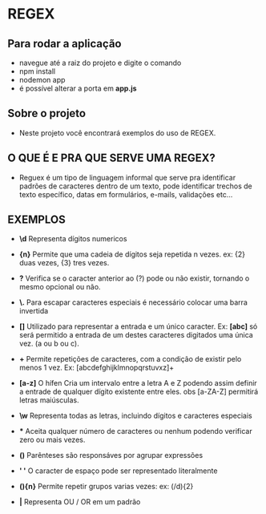 # REGEX

## Para rodar a aplicação

- navegue até a raiz do projeto e digite o comando
- npm install
- nodemon app
- é possível alterar a porta em __app.js__

## __Sobre o projeto__

- Neste projeto você encontrará exemplos do uso de REGEX.

## O QUE É E PRA QUE SERVE UMA REGEX?

- Reguex é um tipo de linguagem informal que serve pra identificar padrões de caracteres dentro de um texto, pode identificar trechos de texto específico, datas em formulários, e-mails, validações etc...

## EXEMPLOS

- __\d__ Representa dígitos numericos

- __{n}__ Permite que uma cadeia de dígitos seja repetida n vezes. ex: {2} duas vezes, {3} tres vezes.

- __?__ Verifica se o caracter anterior ao (?) pode ou não existir, tornando o mesmo opcional ou não.

- __\\.__ Para escapar caracteres especiais é necessário colocar uma barra invertida

- __[]__ Utilizado para representar a entrada e um único caracter. Ex: __[abc]__ só será permitido a entrada de um destes caracteres digitados uma única vez. (a ou b ou c).

- __+__ Permite repetições de caracteres, com a condição de existir pelo menos 1 vez. Ex: [abcdefghijklmnopqrstuvxz]+

- __[a-z]__ O hífen Cria um intervalo entre a letra A e Z podendo assim definir a entrade de qualquer dígito existente entre eles. obs [a-ZA-Z] permitirá letras maiúsculas.

- __\\w__ Representa todas as letras, incluindo dígitos e caracteres especiais

- __*__ Aceita qualquer número de caracteres ou nenhum podendo verificar zero ou mais vezes.

- __()__ Parênteses são responsáves por agrupar expressões

- __' '__ O caracter de espaço pode ser representado literalmente

- __(){n}__ Permite repetir grupos varias vezes: ex: (/d){2}

- __|__ Representa OU / OR em um padrão
